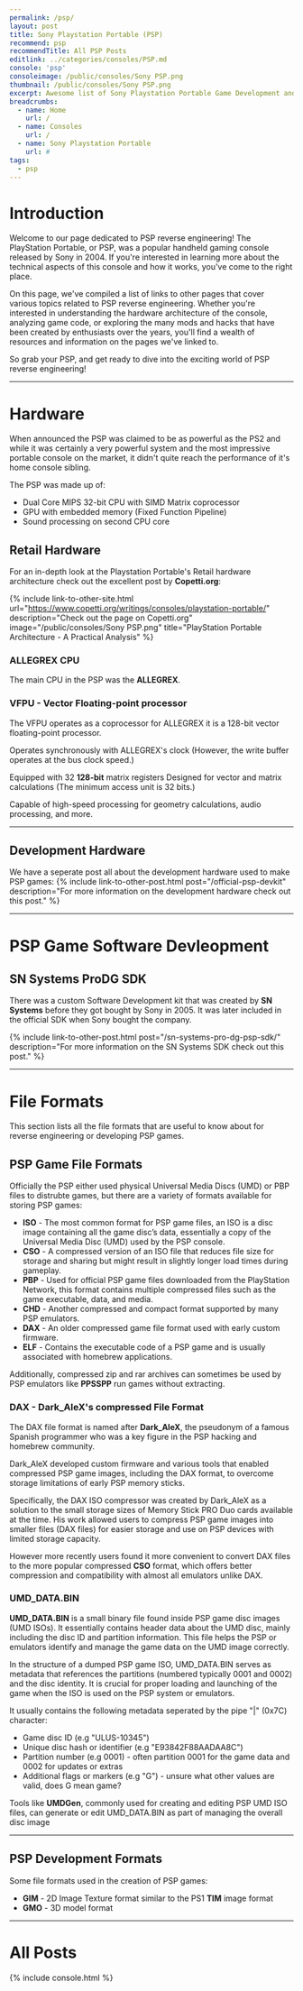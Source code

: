 ```yaml
---
permalink: /psp/
layout: post
title: Sony Playstation Portable (PSP)
recommend: psp
recommendTitle: All PSP Posts
editlink: ../categories/consoles/PSP.md
console: 'psp'
consoleimage: /public/consoles/Sony PSP.png
thumbnail: /public/consoles/Sony PSP.png
excerpt: Awesome list of Sony Playstation Portable Game Development and Reverse Engineering information
breadcrumbs:
  - name: Home
    url: /
  - name: Consoles
    url: /
  - name: Sony Playstation Portable
    url: #
tags:
  - psp
---
```

# Introduction
Welcome to our page dedicated to PSP reverse engineering! The PlayStation Portable, or PSP, was a popular handheld gaming console released by Sony in 2004. If you're interested in learning more about the technical aspects of this console and how it works, you've come to the right place. 

On this page, we've compiled a list of links to other pages that cover various topics related to PSP reverse engineering. Whether you're interested in understanding the hardware architecture of the console, analyzing game code, or exploring the many mods and hacks that have been created by enthusiasts over the years, you'll find a wealth of resources and information on the pages we've linked to. 

So grab your PSP, and get ready to dive into the exciting world of PSP reverse engineering!

---
# Hardware
When announced the PSP was claimed to be as powerful as the PS2 and while it was certainly a very powerful system and the most impressive portable console on the market, it didn't quite reach the performance of it's home console sibling.

The PSP was made up of:
* Dual Core MIPS 32-bit CPU with SIMD Matrix coprocessor
* GPU with embedded memory (Fixed Function Pipeline)
* Sound processing on second CPU core

## Retail Hardware
For an in-depth look at the Playstation Portable's Retail hardware architecture check out the excellent post by **Copetti.org**:

{% include link-to-other-site.html url="https://www.copetti.org/writings/consoles/playstation-portable/" description="Check out the page on Copetti.org" image="/public/consoles/Sony PSP.png" title="PlayStation Portable Architecture - A Practical Analysis"  %}

### ALLEGREX CPU
The main CPU in the PSP was the **ALLEGREX**.

### VFPU - Vector Floating-point processor
The VFPU operates as a coprocessor for ALLEGREX it is a 128-bit vector floating-point processor.

Operates synchronously with ALLEGREX's clock (However, the write buffer operates at the bus clock speed.)

Equipped with 32 **128-bit** matrix registers
Designed for vector and matrix calculations (The minimum access unit is 32 bits.)

Capable of high-speed processing for geometry calculations, audio processing, and more.

---
## Development Hardware
We have a seperate post all about the development hardware used to make PSP games:
{% include link-to-other-post.html post="/official-psp-devkit" description="For more information on the development hardware check out this post." %}


---
# PSP Game Software Devleopment

## SN Systems ProDG SDK
There was a custom Software Development kit that was created by **SN Systems** before they got bought by Sony in 2005. It was later included in the official SDK when Sony bought the company.

{% include link-to-other-post.html post="/sn-systems-pro-dg-psp-sdk/" description="For more information on the SN Systems SDK check out this post." %}

---
# File Formats
This section lists all the file formats that are useful to know about for reverse engineering or developing PSP games.

## PSP Game File Formats
Officially the PSP either used physical Universal Media Discs (UMD) or PBP files to distrubte games, but there are a variety of formats available for storing PSP games:
*	**ISO** - The most common format for PSP game files, an ISO is a disc image containing all the game disc’s data, essentially a copy of the Universal Media Disc (UMD) used by the PSP console.
*	**CSO** - A compressed version of an ISO file that reduces file size for storage and sharing but might result in slightly longer load times during gameplay.
*	**PBP** - Used for official PSP game files downloaded from the PlayStation Network, this format contains multiple compressed files such as the game executable, data, and media.
*	**CHD** - Another compressed and compact format supported by many PSP emulators.
*	**DAX** - An older compressed game file format used with early custom firmware.
*	**ELF** - Contains the executable code of a PSP game and is usually associated with homebrew applications.

Additionally, compressed zip and rar archives can sometimes be used by PSP emulators like **PPSSPP** run games without extracting.

### DAX - Dark_AleX's compressed File Format
The DAX file format is named after **Dark_AleX**, the pseudonym of a famous Spanish programmer who was a key figure in the PSP hacking and homebrew community. 

Dark_AleX developed custom firmware and various tools that enabled compressed PSP game images, including the DAX format, to overcome storage limitations of early PSP memory sticks.

Specifically, the DAX ISO compressor was created by Dark_AleX as a solution to the small storage sizes of Memory Stick PRO Duo cards available at the time. His work allowed users to compress PSP game images into smaller files (DAX files) for easier storage and use on PSP devices with limited storage capacity.

However more recently users found it more convenient to convert DAX files to the more popular compressed **CSO** format, which offers better compression and compatibility with almost all emulators unlike DAX.

### UMD_DATA.BIN
**UMD_DATA.BIN** is a small binary file found inside PSP game disc images (UMD ISOs). 
It essentially contains header data about the UMD disc, mainly including the disc ID and partition information. 
This file helps the PSP or emulators identify and manage the game data on the UMD image correctly.

In the structure of a dumped PSP game ISO, UMD_DATA.BIN serves as metadata that references the partitions (numbered typically 0001 and 0002) and the disc identity. It is crucial for proper loading and launching of the game when the ISO is used on the PSP system or emulators.

It usually contains the following metadata seperated by the pipe "|" (0x7C) character:
* Game disc ID (e.g "ULUS-10345")
* Unique disc hash or identifier (e.g "E93842F88AADAA8C")
* Partition number (e.g 0001) - often partition 0001 for the game data and 0002 for updates or extras
* Additional flags or markers (e.g "G") - unsure what other values are valid, does G mean game?

Tools like **UMDGen**, commonly used for creating and editing PSP UMD ISO files, can generate or edit UMD_DATA.BIN as part of managing the overall disc image

---
## PSP Development Formats
Some file formats used in the creation of PSP games:
* **GIM** - 2D Image Texture format similar to the PS1 **TIM** image format
* **GMO** - 3D model format

---
# All Posts

{% include console.html %}
